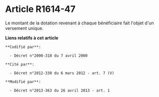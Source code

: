 # Article R1614-47

Le montant de la dotation revenant à chaque bénéficiaire fait l'objet d'un versement unique.

**Liens relatifs à cet article**

	**Codifié par**:

	  - Décret n°2000-318 du 7 avril 2000

	**Cité par**:

	  - Décret n°2012-330 du 6 mars 2012 - art. 7 (V)

	**Modifié par**:

	  - Décret n°2013-363 du 26 avril 2013 - art. 1
